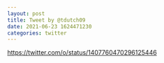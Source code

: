 ```yaml
--- 
layout: post 
title: Tweet by @tdutch09 
date: 2021-06-23 1624471230 
categories: twitter 
--- 
```

https://twitter.com/o/status/1407760470296125446